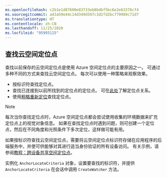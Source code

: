 ```yaml
---
ms.openlocfilehash: c2b1e1d87600e83733eb8bdbf5bc6e2e63376cf4
ms.sourcegitcommit: a43a59e44c14d349d597c3d2fd2bc779989c71d7
ms.translationtype: HT
ms.contentlocale: zh-CN
ms.lasthandoff: 11/25/2020
ms.locfileid: "95993115"
---
```

## <a name="locate-a-cloud-spatial-anchor"></a>查找云空间定位点

查找以前保存的云空间定位点是使用 Azure 空间定位点的主要原因之一。 可通过多种不同的方式来查找云空间定位点。 每次可以使用一种策略来观察效果。
- 按标识符查找定位点。
- 查找已连接到以前所找到的定位点的定位点。 可在[此处](../articles/spatial-anchors/concepts/anchor-relationships-way-finding.md)了解定位点关系。
- 使用[粗略重新定位](../articles/spatial-anchors/concepts/coarse-reloc.md)查找定位点。

> [!NOTE]
> 每次当你查找定位点时，Azure 空间定位点都会尝试使用收集的环境数据来扩充定位点上的视觉对象信息。 如果在查找定位点时遇到问题，则可创建一个定位点，然后在不同角度和光照条件下多次定位，这样做可能有用。

如果按标识符查找云空间定位点，需要将云空间定位点标识符存储在应用程序的后端服务中，并使可供能够对其进行适当身份验证的所有设备访问。 有关示例，请参阅[教程：跨设备共享空间定位点](../articles/spatial-anchors/tutorials/tutorial-share-anchors-across-devices.md)。

实例化 `AnchorLocateCriteria` 对象，设置要查找的标识符，并提供 `AnchorLocateCriteria` 在会话中调用 `CreateWatcher` 方法。